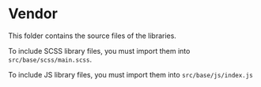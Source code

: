 # Vendor

This folder contains the source files of the libraries.

To include SCSS library files, you must import them into `src/base/scss/main.scss`.

To include JS library files, you must import them into `src/base/js/index.js`
